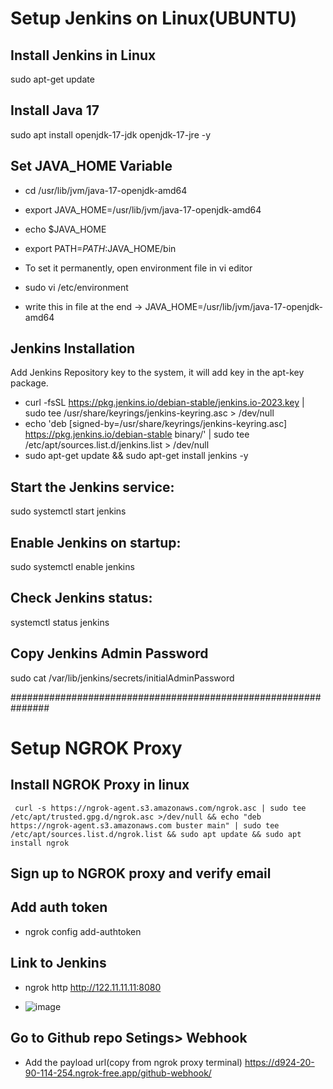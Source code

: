 # Setup Jenkins on Linux(UBUNTU)

## Install Jenkins in Linux
  sudo apt-get update

## Install Java 17
  sudo apt install openjdk-17-jdk openjdk-17-jre -y


## Set JAVA_HOME Variable
- cd /usr/lib/jvm/java-17-openjdk-amd64
- export JAVA_HOME=/usr/lib/jvm/java-17-openjdk-amd64
- echo $JAVA_HOME
- export PATH=$PATH:$JAVA_HOME/bin
  
- To set it permanently, open environment file in vi editor
- sudo vi /etc/environment
- write this in file at the end -> JAVA_HOME=/usr/lib/jvm/java-17-openjdk-amd64

## Jenkins Installation
  Add Jenkins Repository key to the system, it will add key in the apt-key package.
  - curl -fsSL https://pkg.jenkins.io/debian-stable/jenkins.io-2023.key | sudo tee /usr/share/keyrings/jenkins-keyring.asc > /dev/null
  - echo 'deb [signed-by=/usr/share/keyrings/jenkins-keyring.asc] https://pkg.jenkins.io/debian-stable binary/' | sudo tee /etc/apt/sources.list.d/jenkins.list > /dev/null
  - sudo apt-get update && sudo apt-get install jenkins -y

    
## Start the Jenkins service:
  sudo systemctl start jenkins

## Enable Jenkins on startup:
  sudo systemctl enable jenkins

## Check Jenkins status:
  systemctl status jenkins

## Copy Jenkins Admin Password
  sudo cat /var/lib/jenkins/secrets/initialAdminPassword

###############################################################

# Setup NGROK Proxy

## Install NGROK Proxy in linux
     curl -s https://ngrok-agent.s3.amazonaws.com/ngrok.asc | sudo tee /etc/apt/trusted.gpg.d/ngrok.asc >/dev/null && echo "deb https://ngrok-agent.s3.amazonaws.com buster main" | sudo tee /etc/apt/sources.list.d/ngrok.list && sudo apt update && sudo apt install ngrok
  
## Sign up to NGROK proxy and verify email

## Add auth token
- ngrok config add-authtoken <token>

## Link to Jenkins
- ngrok http http://122.11.11.11:8080

- ![image](https://github.com/partha2mohapatra/DevopsNote/assets/111627485/024ac915-7870-45bf-bbfe-9d4c24cef65e)

## Go to Github repo Setings> Webhook
- Add the payload url(copy from ngrok proxy terminal)
    https://d924-20-90-114-254.ngrok-free.app/github-webhook/




